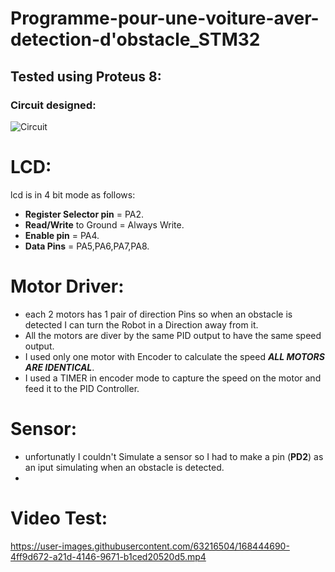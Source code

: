 # Programme-pour-une-voiture-aver-detection-d'obstacle_STM32
## Tested using Proteus 8:
### Circuit designed:
![Circuit](https://github.com/Akschan/Programme-pour-une-voiture-aver-detection-d-obstacle/blob/main/images/Circuit_design.png)

# LCD:
lcd is in 4 bit mode as follows:
- **Register Selector pin** = PA2.
- **Read/Write** to Ground = Always Write.
- **Enable pin** = PA4.
- **Data Pins** = PA5,PA6,PA7,PA8.

# Motor Driver:
- each 2 motors has 1 pair of direction Pins so when an obstacle is detected I can turn the Robot in a Direction away from it.
- All the motors are diver by the same PID output to have the same speed output.
- I used only one motor with Encoder to calculate the speed ***ALL MOTORS ARE IDENTICAL***.
- I used a TIMER in encoder mode to capture the speed on the motor and feed it to the PID Controller.

# Sensor:
- unfortunatly I couldn't Simulate a sensor so I had to make a pin (**PD2**) as an iput simulating when an obstacle is detected.
- 
# Video Test:


https://user-images.githubusercontent.com/63216504/168444690-4ff9d672-a21d-4146-9671-b1ced20520d5.mp4

